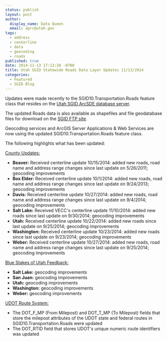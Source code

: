 ```yaml
---
status: publish
layout: post
author:
  display_name: Data Queen
  email: agrc@utah.gov
tags:
  - address
  - centerline
  - data
  - geocoding
  - roads
published: true
date: 2014-11-13 17:13:28 -0700
title: Utah SGID Statewide Roads Data Layer Updates 11/13/2014
categories:
  - Featured
  - SGID Blog
---
```

<p>Updates were made recently to the SGID10.Transportation.Roads feature class that resides on the <a href="{{ "/sgid-database/" | prepend: site.baseurl }}">Utah SGID ArcSDE database server</a>.</p>
<p>The updated Roads data is also available as shapefiles and file geodatabase files for download on the <a href="ftp://ftp.agrc.utah.gov/UtahSGID_Vector/UTM12_NAD83/TRANSPORTATION/PackagedData/_Statewide/UtahRoadAndHighwaySystem/">SGID FTP site</a>.</p>
<p>Geocoding services and ArcGIS Server Applications & Web Services are now using the updated SGID10.Transportation.Roads feature class.</p>
<p>The following highlights what has been updated:</p>
<p><span style="text-decoration: underline;">County Updates:</span></p>
<ul>
<li><strong>Beaver:</strong> Received centerline update 10/15/2014: added new roads, road name and address range changes since last update on 5/26/2011; geocoding improvements</li>
<li><strong>Box Elder:</strong> Received centerline update 10/1/2014: added new roads, road name and address range changes since last update on 9/24/2013; geocoding improvements</li>
<li><strong>Davis:</strong> Received centerline update 10/27/2014: added new roads, road name and address range changes since last update on 9/4/2014; geocoding improvements</li>
<li><strong>Salt Lake:</strong> Received VECC's centerline update 11/10/2014: added new roads since last update on 9/30/2014; geocoding improvements</li>
<li><strong>Utah:</strong> Received centerline update 10/22/2014: added new roads since last update on 9/25/2014; geocoding improvements</li>
<li><strong>Washington:</strong> Received centerline update 10/23/2014: added new roads since last update on 9/23/2014; geocoding improvements</li>
<li><strong>Weber:</strong> Received centerline update 10/27/2014: added new roads, road name and address range changes since last update on 9/25/2014; geocoding improvements</li>
</ul>
<p><span style="text-decoration: underline;">Blue Stakes of Utah Feedback:</span></p>
<ul>
<li><strong>Salt Lake:</strong> geocoding improvements</li>
<li><strong>San Juan:</strong> geocoding improvements</li>
<li><strong>Utah:</strong> geocoding improvements</li>
<li><strong>Washington:</strong> geocoding improvements</li>
<li><strong>Weber:</strong> geocoding improvements</li>
</ul>
<p><span style="text-decoration: underline;">UDOT Route System:</span></p>
<ul>
<li>The DOT_F_MP (From Milepost) and DOT_T_MP (To Milepost) fields that store the milepost attributes of the UDOT state and federal routes in SGID10.Transportation.Roads were updated</li>
<li>The DOT_RTID field that stores UDOT's unique numeric route identifiers was updated</li>

